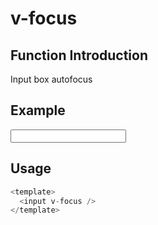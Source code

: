 # v-focus

## Function Introduction

Input box autofocus

## Example

<input 
  :style="{
    display: 'flex',
    justifyContent: 'center',
    alignItems: 'center',
    border: '1px solid #ccc',
    padding: '5px',
    borderRadius: '5px'
    }" v-focus />

## Usage

```typescript {2}
<template>
  <input v-focus />
</template>
```
